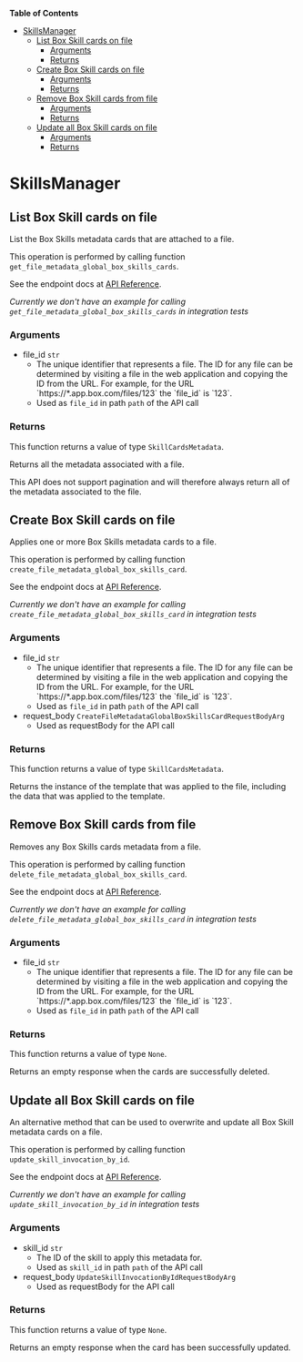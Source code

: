 <!-- START doctoc generated TOC please keep comment here to allow auto update -->
<!-- DON'T EDIT THIS SECTION, INSTEAD RE-RUN doctoc TO UPDATE -->
**Table of Contents**

- [SkillsManager](#skillsmanager)
  - [List Box Skill cards on file](#list-box-skill-cards-on-file)
    - [Arguments](#arguments)
    - [Returns](#returns)
  - [Create Box Skill cards on file](#create-box-skill-cards-on-file)
    - [Arguments](#arguments-1)
    - [Returns](#returns-1)
  - [Remove Box Skill cards from file](#remove-box-skill-cards-from-file)
    - [Arguments](#arguments-2)
    - [Returns](#returns-2)
  - [Update all Box Skill cards on file](#update-all-box-skill-cards-on-file)
    - [Arguments](#arguments-3)
    - [Returns](#returns-3)

<!-- END doctoc generated TOC please keep comment here to allow auto update -->

# SkillsManager

## List Box Skill cards on file

List the Box Skills metadata cards that are attached to a file.

This operation is performed by calling function `get_file_metadata_global_box_skills_cards`.

See the endpoint docs at
[API Reference](https://developer.box.com/reference/get-files-id-metadata-global-box-skills-cards/).

*Currently we don't have an example for calling `get_file_metadata_global_box_skills_cards` in integration tests*

### Arguments

- file_id `str`
  - The unique identifier that represents a file.  The ID for any file can be determined by visiting a file in the web application and copying the ID from the URL. For example, for the URL &#x60;https://*.app.box.com/files/123&#x60; the &#x60;file_id&#x60; is &#x60;123&#x60;.
  - Used as `file_id` in path `path` of the API call


### Returns

This function returns a value of type `SkillCardsMetadata`.

Returns all the metadata associated with a file.

This API does not support pagination and will therefore always return
all of the metadata associated to the file.


## Create Box Skill cards on file

Applies one or more Box Skills metadata cards to a file.

This operation is performed by calling function `create_file_metadata_global_box_skills_card`.

See the endpoint docs at
[API Reference](https://developer.box.com/reference/post-files-id-metadata-global-box-skills-cards/).

*Currently we don't have an example for calling `create_file_metadata_global_box_skills_card` in integration tests*

### Arguments

- file_id `str`
  - The unique identifier that represents a file.  The ID for any file can be determined by visiting a file in the web application and copying the ID from the URL. For example, for the URL &#x60;https://*.app.box.com/files/123&#x60; the &#x60;file_id&#x60; is &#x60;123&#x60;.
  - Used as `file_id` in path `path` of the API call
- request_body `CreateFileMetadataGlobalBoxSkillsCardRequestBodyArg`
  - Used as requestBody for the API call


### Returns

This function returns a value of type `SkillCardsMetadata`.

Returns the instance of the template that was applied to the file,
including the data that was applied to the template.


## Remove Box Skill cards from file

Removes any Box Skills cards metadata from a file.

This operation is performed by calling function `delete_file_metadata_global_box_skills_card`.

See the endpoint docs at
[API Reference](https://developer.box.com/reference/delete-files-id-metadata-global-box-skills-cards/).

*Currently we don't have an example for calling `delete_file_metadata_global_box_skills_card` in integration tests*

### Arguments

- file_id `str`
  - The unique identifier that represents a file.  The ID for any file can be determined by visiting a file in the web application and copying the ID from the URL. For example, for the URL &#x60;https://*.app.box.com/files/123&#x60; the &#x60;file_id&#x60; is &#x60;123&#x60;.
  - Used as `file_id` in path `path` of the API call


### Returns

This function returns a value of type `None`.

Returns an empty response when the cards are
successfully deleted.


## Update all Box Skill cards on file

An alternative method that can be used to overwrite and update all Box Skill
metadata cards on a file.

This operation is performed by calling function `update_skill_invocation_by_id`.

See the endpoint docs at
[API Reference](https://developer.box.com/reference/put-skill-invocations-id/).

*Currently we don't have an example for calling `update_skill_invocation_by_id` in integration tests*

### Arguments

- skill_id `str`
  - The ID of the skill to apply this metadata for.
  - Used as `skill_id` in path `path` of the API call
- request_body `UpdateSkillInvocationByIdRequestBodyArg`
  - Used as requestBody for the API call


### Returns

This function returns a value of type `None`.

Returns an empty response when the card has been successfully updated.


